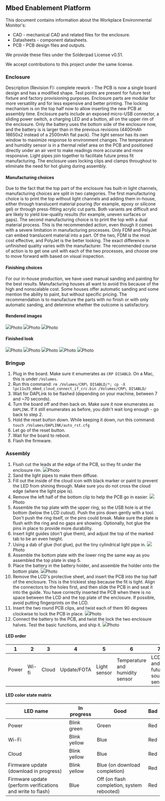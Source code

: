 ## Mbed Enablement Platform

This document contains information about the Workplace Environmental Monitor's:

- CAD - mechanical CAD and related files for the enclosure.
- Datasheets - component datasheets.
- PCB - PCB design files and outputs.

We provide these files under the Solderpad License v0.51.

We accept contributions to this project under the same license.

### Enclosure

Description (Revision F): complete rework - The PCB is now a single board design and has a modified shape. Test points are present for future test fixture and factory provisioning purposes. Enclosure parts are modular for more versatility and for less expensive and better printing. The locking mechanism is on the top half now to allow inserting the new PCB at assembly time. Enclosure parts include an exposed micro-USB connector, a sliding power switch, a charging LED and a button, all on the upper rim of the enclosure. Only the battery uses the bottom side of the enclosure now, and the battery is is larger than in the previous revisions (4400mAh 18650x2 instead of a 2500mAh flat pack). The light sensor has its own window to maximize response to environment changes. The temperature and humidity sensor is in a thermal relief area on the PCB and positioned directly under an air vent to make readings more accurate and more responsive. Light pipes join together to facilitate future press fit manufacturing. The enclosure uses locking clips and clamps throughout to eliminate the need for hot gluing during assembly.

#### Manufacturing choices

Due to the fact that the top part of the enclosure has built-in light channels, manufacturing choices are split in two categories. The first manufacturing choice is to print the top without light channels and adding them in-house, either through translucent material pouring (for example, epoxy or silicone gel) or through press-fitting acrylic cut parts. Both variants are difficult and are likely to yield low-quality results (for example, uneven surfaces or gaps). The second manufacturing choice is to print the top with a dual material process. This is the recommended action, even though it comes with a severe limitation in manufacturing processes. Only FDM and PolyJet can embed translucent material into a part. Of the two, FDM is the most cost effective, and PolyJet is the better looking. The exact difference in unfinished quality varies with the manufacturer. The recommended course of action is to get one unit with each of the two processes, and choose one to move forward with based on visual inspection.

#### Finishing choices

For our in-house production, we have used manual sanding and painting for the best results. Manufacturing houses all want to avoid this because of the high and nonscalable cost. Some houses offer automatic sanding and some mention the ability to paint, but without specific pricing. The recommendation is to manufacture the parts with no finish or with only automatic sanding, and determine whether the outcome is satisfactory.

#### Rendered images

<span class="images">![](https://s3-us-west-2.amazonaws.com/mbed-os-docs-images/earwig-01.png)<span>Photo</span></span>
<span class="images">![](https://s3-us-west-2.amazonaws.com/mbed-os-docs-images/earwig-02.png)<span>Photo</span></span>
<span class="images">![](https://s3-us-west-2.amazonaws.com/mbed-os-docs-images/earwig-03.png)<span>Photo</span></span>

#### Finished look

<span class="images">![](https://s3-us-west-2.amazonaws.com/mbed-os-docs-images/earwig-04.png)<span>Photo</span></span>
<span class="images">![](https://s3-us-west-2.amazonaws.com/mbed-os-docs-images/earwig-05.png)<span>Photo</span></span>
<span class="images">![](https://s3-us-west-2.amazonaws.com/mbed-os-docs-images/earwig-06.png)<span>Photo</span></span>
<span class="images">![](https://s3-us-west-2.amazonaws.com/mbed-os-docs-images/earwig-07.png)<span>Photo</span></span>
<span class="images">![](https://s3-us-west-2.amazonaws.com/mbed-os-docs-images/earwig-08.png)<span>Photo</span></span>

### Bringup

1. Plug in the board. Make sure it enumerates as `CRP DISABLD`. On a Mac, this is under `/Volumes`.
1. Run this command: `rm /Volumes/CRP\ DISABLD/*; cp -X lpc11u35_mbed_cloud_connect_if_crc.bin /Volumes/CRP\ DISABLD/`
1. Wait for DAPLink to be flashed (depending on your machine, between 7 and ~70 seconds).
1. Turn the board off and then back on. Make sure it now enumerates as `DAPLINK`. If it still enumerates as before, you didn't wait long enough - go back to step 2.
1. Hold the reset button down. While keeping it down, run this command: `touch /Volumes/DAPLINK/auto_rst.cfg`
1. Let go of the reset button. 
1. Wait for the board to reboot.
1. Flash the firmware.

### Assembly

1. Flush cut the leads at the edge of the PCB, so they fit under the enclosure rim.
<span class="images">![](https://s3-us-west-2.amazonaws.com/mbed-os-docs-images/image2017-12-12_12-34-34.png)<span>Photo</span></span>
1. Sand the light pipes to make them diffuse.
1. Fill out the inside of the cloud icon with black marker or paint to prevent the LED from shining through. Make sure you do not cross the cloud edge (where the light pipe is).
1. Remove the left half of the bottom clip to help the PCB go in easier.
<span class="images">![](https://s3-us-west-2.amazonaws.com/mbed-os-docs-images/image2017-12-12_12-43-38.png)<span>Photo</span></span>
1. Assemble the top plate with the upper ring, so the USB hole is at the bottom (below the LCD cutout). Push the pins down gently with a tool. Don't push the ring itself, or the pins could break. Make sure the plate is flush with the ring and no gaps are showing. Optionally, hot glue the pins in place to provide more durability.
1. Insert light guides (don't glue them), and adjust the top of the marked tab to be an even height.
1. Using a dab of glue (hot glue), put the tiny cylindrical light pipe in.
<span class="images">![](https://s3-us-west-2.amazonaws.com/mbed-os-docs-images/image2017-12-12_12-53-47.png)<span>Photo</span></span>
1. Assemble the bottom plate with the lower ring the same way as you assembled the top plate in step 5.
1. Place the battery in the battery holder, and assemble the holder onto the bottom plate.
<span class="images">![](https://s3-us-west-2.amazonaws.com/mbed-os-docs-images/image2017-12-12_13-3-46.png)<span>Photo</span></span>
1. Remove the LCD's protective sheet, and insert the PCB into the top half of the enclosure. This is the trickiest step because the fit is tight. Align the connectors to the holes first, and then slide the PCB in and seat it into the guide. You have correctly inserted the PCB when there is no space between the LCD and the top plate of the enclosure. If possible, avoid putting fingerprints on the LCD.
1. Insert the two round PCB clips, and twist each of them 90 degrees clockwise to lock the PCB in place.
<span class="images">![](https://s3-us-west-2.amazonaws.com/mbed-os-docs-images/image2017-12-12_13-11-30.png)<span>Photo</span></span>
1. Connect the battery to the PCB, and twist the lock the two enclosure halves. Test the basic functions, and ship it.
<span class="images">![](https://s3-us-west-2.amazonaws.com/mbed-os-docs-images/image2017-12-12_13-12-17.png)<span>Photo</span></span>

#### LED order

|1|2|3|4|5|6|7|
|-|-|-|-|-|-|-|
|Power|Wi-fi|Cloud|Update/FOTA|Light sensor|Temperature and humidity sensor|LCD and future sound sensor

#### LED color state matrix

|LED name|In progress|Good|Bad|
|-|-|-|-|
|Power|Blink green|Green|Red
|Wi-Fi|Blink yellow|Blue|Red
|Cloud|Blink yellow|Blue|Red
|Firmware update (download in progress)|Blink yellow|Blue (on download completion)|Red
|Firmware update (perform verifications and write to flash)|Blue|Off (on flash completion, system rebooted) |Red
